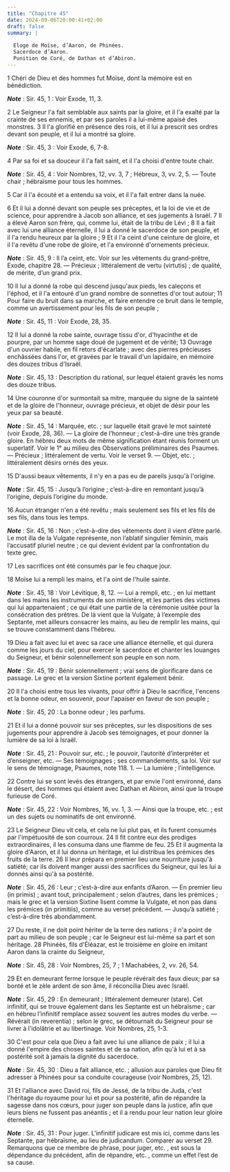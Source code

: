 ```yaml
---
title: "Chapitre 45"
date: 2024-09-06T20:00:41+02:00
draft: false
summary: |
  
  Eloge de Moïse, d’Aaron, de Phinées.
  Sacerdoce d’Aaron.
  Punition de Coré, de Dathan et d’Abiron.
---
```



1 Chéri de Dieu et des hommes fut Moïse, dont la mémoire est en bénédiction.

***Note*** :  Sir. 45, 1 : Voir Exode, 11, 3.

2 Le Seigneur l'a fait semblable aux saints par la gloire, et il l'a exalté par la crainte de ses ennemis, et par ses paroles il a lui-même apaisé des monstres. 3 Il l'a glorifié en présence des rois, et il lui a prescrit ses ordres devant son peuple, et il lui a montré sa gloire.

***Note*** :  Sir. 45, 3 : Voir Exode, 6, 7-8.

4 Par sa foi et sa douceur il l'a fait saint, et il l'a choisi d'entre toute chair.

***Note*** :  Sir. 45, 4 : Voir Nombres, 12, vv. 3, 7 ; Hébreux, 3, vv. 2, 5. ― Toute chair ; hébraïsme pour tous les hommes.

5 Car il l'a écouté et a entendu sa voix, et il l'a fait entrer dans la nuée.


6 Et il lui a donné devant son peuple ses préceptes, et la loi de vie et de science, pour apprendre à Jacob son alliance, et ses jugements à Israël. 7 Il a élevé Aaron son frère, qui, comme lui, était de la tribu de Lévi ; 8 Il a fait avec lui une alliance éternelle, il lui a donné le sacerdoce de son peuple, et il l'a rendu heureux par la gloire ; 9 Et il l'a ceint d'une ceinture de gloire, et il l'a revêtu d'une robe de gloire, et l'a environné d'ornements précieux.

***Note*** :  Sir. 45, 9 : Il l’a ceint, etc. Voir sur les vêtements du grand-prêtre, Exode, chapitre 28. ― Précieux ; littéralement de vertu (virtutis) ; de qualité, de mérite, d’un grand prix.

10 Il lui a donné la robe qui descend jusqu'aux pieds, les caleçons et l'éphod, et il l'a entouré d'un grand nombre de sonnettes d'or tout autour; 11 Pour faire du bruit dans sa marche, et faire entendre ce bruit dans le temple, comme un avertissement pour les fils de son peuple ;

***Note*** :  Sir. 45, 11 : Voir Exode, 28, 35.

12 Il lui a donné la robe sainte, ouvrage tissu d'or, d'hyacinthe et de pourpre, par un homme sage doué de jugement et de vérité; 13 Ouvrage d'un ouvrier habile, en fil retors d'écarlate ; avec des pierres précieuses enchâssées dans l'or, et gravées par le travail d'un lapidaire, en mémoire des douzes tribus d'Israël.

***Note*** :  Sir. 45, 13 : Description du rational, sur lequel étaient gravés les noms des douze tribus.


14 Une couronne d'or surmontait sa mitre, marquée du signe de la sainteté et de la gloire de l'honneur, ouvrage précieux, et objet de désir pour les yeux par sa beauté.

***Note*** :  Sir. 45, 14 : Marquée, etc. ; sur laquelle était gravé le mot sainteté (voir Exode, 28, 36). ― La gloire de l’honneur ; c’est-à-dire une très grande gloire. En hébreu deux mots de même signification étant réunis forment un superlatif. Voir le 1° au milieu des Observations préliminaires des Psaumes. ― Précieux ; littéralement de vertu. Voir le verset 9. ― Objet, etc. ; littéralement désirs ornés des yeux.

15 D'aussi beaux vêtements, il n'y en a pas eu de pareils jusqu'à l'origine.

***Note*** :  Sir. 45, 15 : Jusqu’à l’origine ; c’est-à-dire en remontant jusqu’à l’origine, depuis l’origine du monde.

16 Aucun étranger n'en a été revêtu ; mais seulement ses fils et les fils de ses fils, dans tous les temps.

***Note*** :  Sir. 45, 16 : Non ; c’est-à-dire des vêtements dont il vient d’être parlé. Le mot illa de la Vulgate représente, non l’ablatif singulier féminin, mais l’accusatif pluriel neutre ; ce qui devient évident par la confrontation du texte grec.

17 Les sacrifices ont été consumés par le feu chaque jour.


18 Moïse lui a rempli les mains, et l'a oint de l'huile sainte.

***Note*** :  Sir. 45, 18 : Voir Lévitique, 8, 12. ― Lui a rempli, etc. ; en lui mettant dans les mains les instruments de son ministère, et les parties des victimes qui lui appartenaient ; ce qui était une partie de la cérémonie usitée pour la consécration des prêtres. De là vient que la Vulgate, à l’exemple des Septante, met ailleurs consacrer les mains, au lieu de remplir les mains, qui se trouve constamment dans l’hébreu.

19 Dieu a fait avec lui et avec sa race une alliance éternelle, et qui durera comme les jours du ciel, pour exercer le sacerdoce et chanter les louanges du Seigneur, et bénir solennellement son peuple en son nom.

***Note*** :  Sir. 45, 19 : Bénir solennellement ; vrai sens de glorificare dans ce passage. Le grec et la version Sixtine portent également bénir.


20 Il l'a choisi entre tous les vivants, pour offrir à Dieu le sacrifice, l'encens et la bonne odeur, en souvenir, pour l'apaiser en faveur de son peuple ;

***Note*** :  Sir. 45, 20 : La bonne odeur ; les parfums.

21 Et il lui a donné pouvoir sur ses préceptes, sur les dispositions de ses jugements pour apprendre à Jacob ses témoignages, et pour donner la lumière de sa loi à Israël.

***Note*** :  Sir. 45, 21 : Pouvoir sur, etc. ; le pouvoir, l’autorité d’interpréter et d’enseigner, etc. ― Ses témoignages ; ses commandements, sa loi. Voir sur le sens de témoignage, Psaumes, note 118. 1. ― La lumière ; l’intelligence.

22 Contre lui se sont levés des étrangers, et par envie l'ont environné, dans le désert, des hommes qui étaient avec Dathan et Abiron, ainsi que la troupe furieuse de Coré.

***Note*** :  Sir. 45, 22 : Voir Nombres, 16, vv. 1, 3. ― Ainsi que la troupe, etc. ; est un des sujets ou nominatifs de ont environné.


23 Le Seigneur Dieu vit cela, et cela ne lui plut pas, et ils furent consumés par l'impétuosité de son courroux. 24 Il fit contre eux des prodiges extraordinaires, il les consuma dans une flamme de feu. 25 Et il augmenta la gloire d'Aaron, et il lui donna un héritage, et lui distribua les prémices des fruits de la terre. 26 Il leur prépara en premier lieu une nourriture jusqu'à satiété; car ils doivent manger aussi des sacrifices du Seigneur, qui les lui a donnés ainsi qu'à sa postérité.

***Note*** :  Sir. 45, 26 : Leur ; c’est-à-dire aux enfants d’Aaron. ― En premier lieu (in primis) ; avant tout, principalement ; selon d’autres, dans les prémices ; mais le grec et la version Sixtine lisent comme la Vulgate, et non pas dans les prémices (in primitiis), comme au verset précédent. ― Jusqu’à satiété ; c’est-à-dire très abondamment.

27 Du reste, il ne doit point hériter de la terre des nations ; il n'a point de part au milieu de son peuple ; car le Seigneur est lui-même sa part et son héritage. 28 Phinéès, fils d'Éléazar, est le troisième en gloire en imitant Aaron dans la crainte du Seigneur,

***Note*** :  Sir. 45, 28 : Voir Nombres, 25, 7 ; 1 Machabées, 2, vv. 26, 54.

29 Et en demeurant ferme lorsque le peuple révérait des faux dieux; par sa bonté et le zèle ardent de son âme, il réconcilia Dieu avec Israël.

***Note*** :  Sir. 45, 29 : En demeurant ; littéralement demeurer (stare). Cet infinitif, qui se trouve également dans les Septante est un hébraïsme ; car en hébreu l’infinitif remplace assez souvent les autres modes du verbe. ― Révérait (in reverentia) ; selon le grec, se détournait du Seigneur pour se livrer à l’idolâtrie et au libertinage. Voir Nombres, 25, 1-3.

30 C'est pour cela que Dieu a fait avec lui une alliance de paix ; il lui a donné l'empire des choses saintes et de sa nation, afin qu'à lui et à sa postérité soit à jamais la dignité du sacerdoce.

***Note*** :  Sir. 45, 30 : Dieu a fait alliance, etc. ; allusion aux paroles que Dieu fit adresser à Phinées pour sa conduite courageuse (voir Nombres, 25, 12).

31 Et l'alliance avec David roi, fils de Jessé, de la tribu de Juda, c'est l'héritage du royaume pour lui et pour sa postérité, afin de répandre la sagesse dans nos cœurs, pour juger son peuple dans la justice, afin que leurs biens ne fussent pas anéantis ; et il a rendu pour leur nation leur gloire éternelle.

***Note*** :  Sir. 45, 31 : Pour juger. L’infinitif judicare est mis ici, comme dans les Septante, par hébraïsme, au lieu de judicandum. Comparer au verset 29. Remarquons que ce membre de phrase, pour juger, etc. , est sous la dépendance du précédent, afin de répandre, etc. , comme un effet l’est de sa cause.

